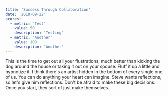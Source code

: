 ```yaml
---
title: 'Success Through Collaboration'
date: '2018-09-22'
scores:
  - metric: "Test"
    value: 50
    description: "Testing"
  - metric: "Another"
    value: 100
    description: "Another"
---
```


This is the time to get out all your flustrations, much better than kicking the dog around the house or taking it out on your spouse. Fluff it up a little and hypnotize it. I think there's an artist hidden in the bottom of every single one of us. You can do anything your heart can imagine. Steve wants reflections, so let's give him reflections. Don't be afraid to make these big decisions. Once you start, they sort of just make themselves.
